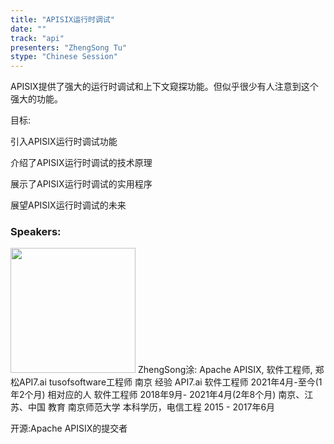 ```yaml
---
title: "APISIX运行时调试"
date: "" 
track: "api"
presenters: "ZhengSong Tu"
stype: "Chinese Session"
---
```

APISIX提供了强大的运行时调试和上下文窥探功能。但似乎很少有人注意到这个强大的功能。

目标:

引入APISIX运行时调试功能

介绍了APISIX运行时调试的技术原理

展示了APISIX运行时调试的实用程序

展望APISIX运行时调试的未来
 ### Speakers: 
 <img src="images/speaker/1032.png" width="200" />
 ZhengSong涂: Apache APISIX, 软件工程师, 郑松API7.ai tusofsoftware工程师
南京
经验
API7.ai
软件工程师
2021年4月-至今(1年2个月)
相对应的人
软件工程师
2018年9月- 2021年4月(2年8个月)
南京、江苏、中国
教育
南京师范大学
本科学历，电信工程
2015 - 2017年6月

开源:Apache APISIX的提交者
 